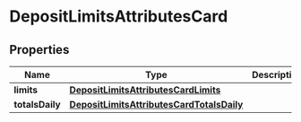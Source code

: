 # DepositLimitsAttributesCard

## Properties
Name | Type | Description | Notes
------------ | ------------- | ------------- | -------------
**limits** | [**DepositLimitsAttributesCardLimits**](DepositLimitsAttributesCardLimits.md) |  | 
**totalsDaily** | [**DepositLimitsAttributesCardTotalsDaily**](DepositLimitsAttributesCardTotalsDaily.md) |  | 
